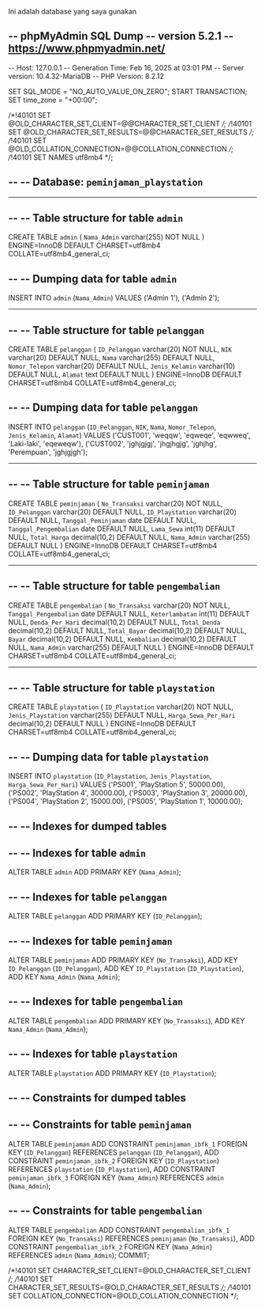 Ini adalah database yang saya gunakan

-- phpMyAdmin SQL Dump
-- version 5.2.1
-- https://www.phpmyadmin.net/
--
-- Host: 127.0.0.1
-- Generation Time: Feb 16, 2025 at 03:01 PM
-- Server version: 10.4.32-MariaDB
-- PHP Version: 8.2.12

SET SQL_MODE = "NO_AUTO_VALUE_ON_ZERO";
START TRANSACTION;
SET time_zone = "+00:00";


/*!40101 SET @OLD_CHARACTER_SET_CLIENT=@@CHARACTER_SET_CLIENT */;
/*!40101 SET @OLD_CHARACTER_SET_RESULTS=@@CHARACTER_SET_RESULTS */;
/*!40101 SET @OLD_COLLATION_CONNECTION=@@COLLATION_CONNECTION */;
/*!40101 SET NAMES utf8mb4 */;

--
-- Database: `peminjaman_playstation`
--

-- --------------------------------------------------------

--
-- Table structure for table `admin`
--

CREATE TABLE `admin` (
  `Nama_Admin` varchar(255) NOT NULL
) ENGINE=InnoDB DEFAULT CHARSET=utf8mb4 COLLATE=utf8mb4_general_ci;

--
-- Dumping data for table `admin`
--

INSERT INTO `admin` (`Nama_Admin`) VALUES
('Admin 1'),
('Admin 2');

-- --------------------------------------------------------

--
-- Table structure for table `pelanggan`
--

CREATE TABLE `pelanggan` (
  `ID_Pelanggan` varchar(20) NOT NULL,
  `NIK` varchar(20) DEFAULT NULL,
  `Nama` varchar(255) DEFAULT NULL,
  `Nomor_Telepon` varchar(20) DEFAULT NULL,
  `Jenis_Kelamin` varchar(10) DEFAULT NULL,
  `Alamat` text DEFAULT NULL
) ENGINE=InnoDB DEFAULT CHARSET=utf8mb4 COLLATE=utf8mb4_general_ci;

--
-- Dumping data for table `pelanggan`
--

INSERT INTO `pelanggan` (`ID_Pelanggan`, `NIK`, `Nama`, `Nomor_Telepon`, `Jenis_Kelamin`, `Alamat`) VALUES
('CUST001', 'weqqw', 'eqweqe', 'eqwweq', 'Laki-laki', 'eqeweqw'),
('CUST002', 'jghjgjgj', 'jhgjhgjg', 'jghjhg', 'Perempuan', 'jghjgjgh');

-- --------------------------------------------------------

--
-- Table structure for table `peminjaman`
--

CREATE TABLE `peminjaman` (
  `No_Transaksi` varchar(20) NOT NULL,
  `ID_Pelanggan` varchar(20) DEFAULT NULL,
  `ID_Playstation` varchar(20) DEFAULT NULL,
  `Tanggal_Peminjaman` date DEFAULT NULL,
  `Tanggal_Pengembalian` date DEFAULT NULL,
  `Lama_Sewa` int(11) DEFAULT NULL,
  `Total_Harga` decimal(10,2) DEFAULT NULL,
  `Nama_Admin` varchar(255) DEFAULT NULL
) ENGINE=InnoDB DEFAULT CHARSET=utf8mb4 COLLATE=utf8mb4_general_ci;

-- --------------------------------------------------------

--
-- Table structure for table `pengembalian`
--

CREATE TABLE `pengembalian` (
  `No_Transaksi` varchar(20) NOT NULL,
  `Tanggal_Pengembalian` date DEFAULT NULL,
  `Keterlambatan` int(11) DEFAULT NULL,
  `Denda_Per_Hari` decimal(10,2) DEFAULT NULL,
  `Total_Denda` decimal(10,2) DEFAULT NULL,
  `Total_Bayar` decimal(10,2) DEFAULT NULL,
  `Bayar` decimal(10,2) DEFAULT NULL,
  `Kembalian` decimal(10,2) DEFAULT NULL,
  `Nama_Admin` varchar(255) DEFAULT NULL
) ENGINE=InnoDB DEFAULT CHARSET=utf8mb4 COLLATE=utf8mb4_general_ci;

-- --------------------------------------------------------

--
-- Table structure for table `playstation`
--

CREATE TABLE `playstation` (
  `ID_Playstation` varchar(20) NOT NULL,
  `Jenis_Playstation` varchar(255) DEFAULT NULL,
  `Harga_Sewa_Per_Hari` decimal(10,2) DEFAULT NULL
) ENGINE=InnoDB DEFAULT CHARSET=utf8mb4 COLLATE=utf8mb4_general_ci;

--
-- Dumping data for table `playstation`
--

INSERT INTO `playstation` (`ID_Playstation`, `Jenis_Playstation`, `Harga_Sewa_Per_Hari`) VALUES
('PS001', 'PlayStation 5', 50000.00),
('PS002', 'PlayStation 4', 30000.00),
('PS003', 'PlayStation 3', 20000.00),
('PS004', 'PlayStation 2', 15000.00),
('PS005', 'PlayStation 1', 10000.00);

--
-- Indexes for dumped tables
--

--
-- Indexes for table `admin`
--
ALTER TABLE `admin`
  ADD PRIMARY KEY (`Nama_Admin`);

--
-- Indexes for table `pelanggan`
--
ALTER TABLE `pelanggan`
  ADD PRIMARY KEY (`ID_Pelanggan`);

--
-- Indexes for table `peminjaman`
--
ALTER TABLE `peminjaman`
  ADD PRIMARY KEY (`No_Transaksi`),
  ADD KEY `ID_Pelanggan` (`ID_Pelanggan`),
  ADD KEY `ID_Playstation` (`ID_Playstation`),
  ADD KEY `Nama_Admin` (`Nama_Admin`);

--
-- Indexes for table `pengembalian`
--
ALTER TABLE `pengembalian`
  ADD PRIMARY KEY (`No_Transaksi`),
  ADD KEY `Nama_Admin` (`Nama_Admin`);

--
-- Indexes for table `playstation`
--
ALTER TABLE `playstation`
  ADD PRIMARY KEY (`ID_Playstation`);

--
-- Constraints for dumped tables
--

--
-- Constraints for table `peminjaman`
--
ALTER TABLE `peminjaman`
  ADD CONSTRAINT `peminjaman_ibfk_1` FOREIGN KEY (`ID_Pelanggan`) REFERENCES `pelanggan` (`ID_Pelanggan`),
  ADD CONSTRAINT `peminjaman_ibfk_2` FOREIGN KEY (`ID_Playstation`) REFERENCES `playstation` (`ID_Playstation`),
  ADD CONSTRAINT `peminjaman_ibfk_3` FOREIGN KEY (`Nama_Admin`) REFERENCES `admin` (`Nama_Admin`);

--
-- Constraints for table `pengembalian`
--
ALTER TABLE `pengembalian`
  ADD CONSTRAINT `pengembalian_ibfk_1` FOREIGN KEY (`No_Transaksi`) REFERENCES `peminjaman` (`No_Transaksi`),
  ADD CONSTRAINT `pengembalian_ibfk_2` FOREIGN KEY (`Nama_Admin`) REFERENCES `admin` (`Nama_Admin`);
COMMIT;

/*!40101 SET CHARACTER_SET_CLIENT=@OLD_CHARACTER_SET_CLIENT */;
/*!40101 SET CHARACTER_SET_RESULTS=@OLD_CHARACTER_SET_RESULTS */;
/*!40101 SET COLLATION_CONNECTION=@OLD_COLLATION_CONNECTION */;

